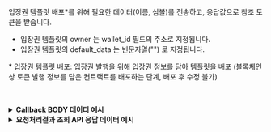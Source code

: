 입장권 템플릿 배포*를 위해 필요한 데이터(이름, 심볼)를 전송하고, 응답값으로 참조 토큰을 받습니다. 

- 입장권 템플릿의 owner 는 wallet_id 필드의 주소로 지정됩니다.
- 입장권 템플릿의 default_data 는 빈문자열("") 로 지정됩니다.

\* 입장권 템플릿 배포: 입장권 발행을 위해 입장권 정보를 담아 템플릿을 배포 (블록체인 상 토큰 발행 정보를 담은 컨트랙트를 배포하는 단계, 배포 후 수정 불가)
<p><br/></p>

<details>
  <summary><b>Callback BODY 데이터 예시</b></summary>

  ```plaintext
  # contract_id 필드는 배포된 NFT 컨트랙트의 식별자이며 컨트랙트를 사용하는 API에서 필요합니다. 
  {
      “request_id”: “21c6c1c4-ca95-4144-9bc3-0d44456d3243”,
      “status”: “SUCCESS”,
      “reason”: “”,
      “results”: {
            "contract": {
                “contract_id”: “93462407-7410-44f3-bbb4-648f1d732fa0”,
                "network_chain_id": 11,
                "contract_address": "0x379A77AD8c89b5d1366e77D1f3a168706A9e287e",
                "owner_address": "0x579A77AD8c89b5d1366e77D1f3a168706A9e287e",
                "name": "WEB2X NFT",
                "symbol": "W2NFT",
                "is_burnable": true,
                “ids” : [1, 2, 3, 4]
            },
            “transaction_hash”: “0xbd0c8192a39a70525e4b243f67d31c9656bb…”
      }
  }
  ```
</details>

<details>
  <summary><b>요청처리결과 조회 API 응답 데이터 예시</b></summary>

  ```plaintext
  # contract_id 필드는 배포된 NFT 컨트랙트의 식별자이며 컨트랙트를 사용하는 API에서 필요합니다. 
  {
      “code”: “20000”,
      “message”: “SUCCESS”,
      “request_id”: “21c6c1c4-ca95-4144-9bc3-0d44456d3243”,
      “results”: {
            "contract": {
                “contract_id”: “93462407-7410-44f3-bbb4-648f1d732fa0”,
                "network_chain_id": 11,
                "contract_address": "0x379A77AD8c89b5d1366e77D1f3a168706A9e287e",
                "owner_address": "0x579A77AD8c89b5d1366e77D1f3a168706A9e287e",
                "name": "WEB2X NFT",
                "symbol": "W2NFT",
                "is_burnable": true,
                “ids” : [1, 2, 3, 4]
            },
            “transaction_hash”: “0xbd0c8192a39a70525e4b243f67d31c9656bb…”
            “requested_at”: “2024-04-19T02:16:44.53415005Z”,
            “finished_at”: “2024-04-19T02:16:44.53415005Z”
      }
  }
  ```
</details>
